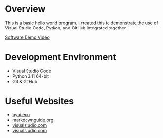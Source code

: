 # Overview
This is a basic hello world program. i created this to demonstrate the use of Visual Studio Code, Python, and GitHub integrated together. 

[Software Demo Video](https://www.youtube.com/watch?v=JteJVEzUPuM&t=1s)

# Development Environment
* Visual Studio Code
* Python 3.11 64-bit
* Git & GitHub

# Useful Websites
* [byui.edu](https://video.byui.edu/media/t/1_zyyx43ke)
* [markdownguide.org](https://www.markdownguide.org/cheat-sheet/)
* [visualstudio.com](https://code.visualstudio.com/docs/sourcecontrol/github)
* [visualstudio.com](https://code.visualstudio.com/docs/sourcecontrol/overview)
